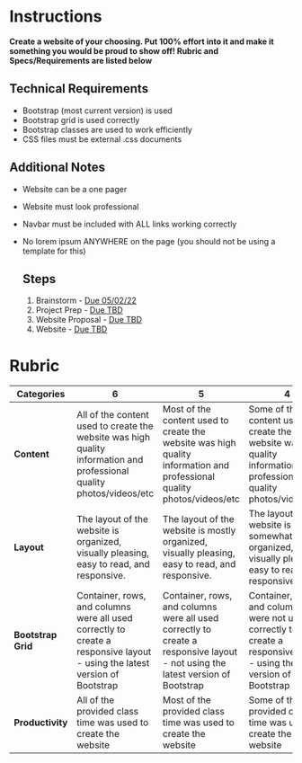 # Instructions  
**Create a website of your choosing. Put 100% effort into it and make it something you would be proud to show off! Rubric and Specs/Requirements are listed below**

## Technical Requirements
- Bootstrap (most current version) is used 
- Bootstrap grid is used correctly
- Bootstrap classes are used to work efficiently
- CSS files must be external .css documents


## Additional Notes
- Website can be a one pager
- Website must look professional
- Navbar must be included with ALL links working correctly
- No lorem ipsum ANYWHERE on the page (you should not be using a template for this)

  ## Steps
  1. Brainstorm - [Due 05/02/22](https://classroom.google.com/c/MzY3NzQ0ODU1OTY5/a/NTEwNTc0MDg3Nzgy/details)
  2.  Project Prep - [Due TBD]()
  3. Website Proposal - [Due TBD]()
  4. Website - [Due TBD]()

# Rubric
| **Categories**               | **6**                                                                                                                      | **5**                                                                                                                          | **4**                                                                                                                                       | **3**                                                                                                                           |
|------------------------------|----------------------------------------------------------------------------------------------------------------------------|--------------------------------------------------------------------------------------------------------------------------------|---------------------------------------------------------------------------------------------------------------------------------------------|---------------------------------------------------------------------------------------------------------------------------------|
| **Content**                  | All of the content used to create the website was high quality information and professional quality photos/videos/etc      | Most of the content used to create the website was high quality information and professional quality photos/videos/etc         | Some of the content used to create the website was high quality information and professional quality photos/videos/etc                      | None of the content used to create the website was high quality information and professional quality photos/videos/etc          |
| **Layout**                   | The layout of the website is organized, visually pleasing, easy to read, and responsive.                                   | The layout of the website is mostly organized, visually pleasing, easy to read, and responsive.                                | The layout of the website is somewhat organized, visually pleasing, easy to read, and responsive.                                           | The layout of the website is not organized, visually pleasing, easy to read, and responsive.                                    |
| **Bootstrap Grid**           | Container, rows, and columns were all used correctly to create a responsive layout - using the latest version of Bootstrap | Container, rows, and columns were all used correctly to create a responsive layout - not using the latest version of Bootstrap | Container, rows, and columns were not used correctly to create a responsive layout - using the latest version of Bootstrap                  | Container, rows, and columns were not used correctly to create a responsive layout - not using the latest version of Bootstrap  |
| **Productivity**             | All of the provided class time was used to create the website                                                              | Most of the provided class time was used to create the website                                                                 | Some of the provided class time was used to create the website                                                                              | None of the provided class time was used to create the website                                                                  |